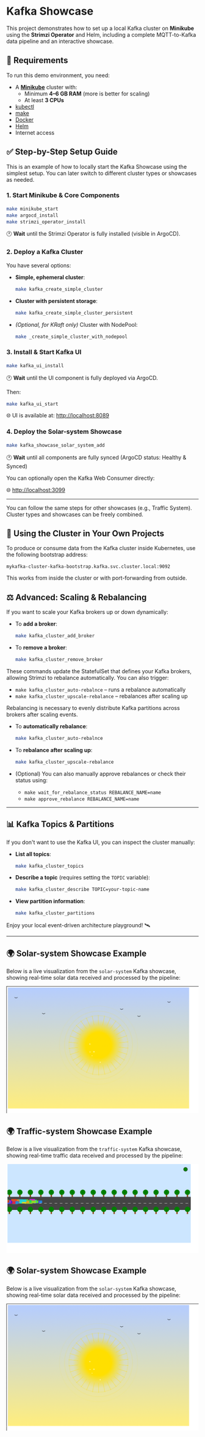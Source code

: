 # Kafka Showcase

This project demonstrates how to set up a local Kafka cluster on **Minikube** using the **Strimzi Operator** and Helm, including a complete MQTT-to-Kafka data pipeline and an interactive showcase.

## 📌 Requirements

To run this demo environment, you need:

- A [**Minikube**](https://minikube.sigs.k8s.io/docs/start/) cluster with:
  - Minimum **4–6 GB RAM** (more is better for scaling)
  - At least **3 CPUs**
- [kubectl](https://kubernetes.io/docs/tasks/tools/)
- [make](https://www.gnu.org/software/make/)
- [Docker](https://docs.docker.com/get-docker/)
- [Helm](https://helm.sh/docs/intro/install/)
- Internet access

## ✅ Step-by-Step Setup Guide

This is an example of how to locally start the Kafka Showcase using the simplest setup. You can later switch to different cluster types or showcases as needed.

### 1. Start Minikube & Core Components

```bash
make minikube_start
make argocd_install
make strimzi_operator_install
```

🕐 **Wait** until the Strimzi Operator is fully installed (visible in ArgoCD).

### 2. Deploy a Kafka Cluster

You have several options:

- **Simple, ephemeral cluster**:
  ```bash
  make kafka_create_simple_cluster
  ```

- **Cluster with persistent storage**:
  ```bash
  make kafka_create_simple_cluster_persistent
  ```

- *(Optional, for KRaft only)* Cluster with NodePool:
  ```bash
  make _create_simple_cluster_with_nodepool
  ```

### 3. Install & Start Kafka UI

```bash
make kafka_ui_install
```

🕐 **Wait** until the UI component is fully deployed via ArgoCD.

Then:

```bash
make kafka_ui_start
```

🌐 UI is available at: [http://localhost:8089](http://localhost:8089)

### 4. Deploy the Solar-system Showcase

```bash
make kafka_showcase_solar_system_add
```

🕐 **Wait** until all components are fully synced (ArgoCD status: Healthy & Synced)

You can optionally open the Kafka Web Consumer directly:

🌐 [http://localhost:3099](http://localhost:3099)

---

You can follow the same steps for other showcases (e.g., Traffic System). Cluster types and showcases can be freely combined.

## 🔌 Using the Cluster in Your Own Projects

To produce or consume data from the Kafka cluster inside Kubernetes, use the following bootstrap address:

```
mykafka-cluster-kafka-bootstrap.kafka.svc.cluster.local:9092
```

This works from inside the cluster or with port-forwarding from outside.

## ⚖️ Advanced: Scaling & Rebalancing

If you want to scale your Kafka brokers up or down dynamically:

- To **add a broker**:
  ```bash
  make kafka_cluster_add_broker
  ```

- To **remove a broker**:
  ```bash
  make kafka_cluster_remove_broker
  ```

These commands update the StatefulSet that defines your Kafka brokers, allowing Strimzi to rebalance automatically. You can also trigger:

 - `make kafka_cluster_auto-rebalnce` – runs a rebalance automatically
 - `make kafka_cluster_upscale-rebalance` – rebalances after scaling up

Rebalancing is necessary to evenly distribute Kafka partitions across brokers after scaling events.

 - To **automatically rebalance**:
   ```bash
   make kafka_cluster_auto-rebalnce
   ```

 - To **rebalance after scaling up**:
   ```bash
   make kafka_cluster_upscale-rebalance
   ```

 - (Optional) You can also manually approve rebalances or check their status using:
   - `make wait_for_rebalance_status REBALANCE_NAME=name`
   - `make approve_rebalance REBALANCE_NAME=name`

---

## 📊 Kafka Topics & Partitions

If you don't want to use the Kafka UI, you can inspect the cluster manually:

 - **List all topics**:
   ```bash
   make kafka_cluster_topics
   ```

 - **Describe a topic** (requires setting the `TOPIC` variable):
   ```bash
   make kafka_cluster_describe TOPIC=your-topic-name
   ```

 - **View partition information**:
   ```bash
   make kafka_cluster_partitions
   ```
Enjoy your local event-driven architecture playground! 🛰️

---

## 🌍 Solar-system Showcase Example

Below is a live visualization from the `solar-system` Kafka showcase, showing real-time solar data received and processed by the pipeline:

![Live Kafka Solar Data Chart](img/solar-system-web.png)

## 🌍 Traffic-system Showcase Example

Below is a live visualization from the `traffic-system` Kafka showcase, showing real-time traffic data received and processed by the pipeline:

![Live Kafka Traffic Data Chart](img/traffic-system-web.png)

## 🌍 Solar-system Showcase Example

Below is a live visualization from the `solar-system` Kafka showcase, showing real-time solar data received and processed by the pipeline:

![Live Kafka Solar Data Chart](img/solar-system-web.png)